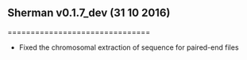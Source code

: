 ## Sherman v0.1.7_dev (31 10 2016)
===============================

- Fixed the chromosomal extraction of sequence for paired-end files